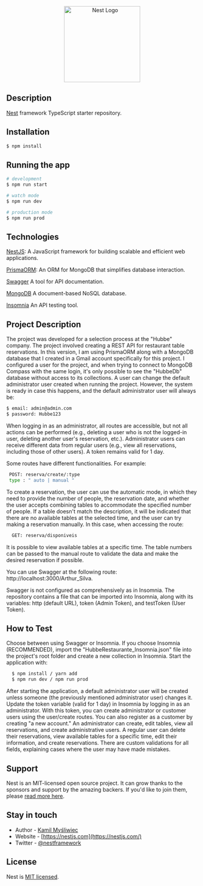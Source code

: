<p align="center">
  <a href="http://nestjs.com/" target="blank"><img src="https://nestjs.com/img/logo-small.svg" width="200" alt="Nest Logo" /></a>
</p>

[circleci-image]: https://img.shields.io/circleci/build/github/nestjs/nest/master?token=abc123def456
[circleci-url]: https://circleci.com/gh/nestjs/nest

## Description

[Nest](https://github.com/nestjs/nest) framework TypeScript starter repository.

## Installation

```bash
$ npm install
```

## Running the app

```bash
# development
$ npm run start

# watch mode
$ npm run dev

# production mode
$ npm run prod
```

## Technologies

 [NestJS](https://github.com/nestjs/nest): A JavaScript framework for building scalable and efficient web applications.

 [PrismaORM](https://github.com/prisma/prisma): An ORM for MongoDB that simplifies database interaction.

 [Swagger](https://github.com/swagger-api/swagger-core) A tool for API documentation.

 [MongoDB](https://github.com/mongodb/mongo) A document-based NoSQL database.

 [Insomnia](https://github.com/Kong/insomnia) An API testing tool.

## Project Description

The project was developed for a selection process at the "Hubbe" company. The project involved creating a REST API for restaurant table reservations. In this version, I am using PrismaORM along with a MongoDB database that I created in a Gmail account specifically for this project. I configured a user for the project, and when trying to connect to MongoDB Compass with the same login, it's only possible to see the "HubbeDb" database without access to its collections. A user can change the default administrator user created when running the project. However, the system is ready in case this happens, and the default administrator user will always be:

```bash
$ email: admin@admin.com
$ password: Hubbe123
```

When logging in as an administrator, all routes are accessible, but not all actions can be performed (e.g., deleting a user who is not the logged-in user, deleting another user's reservation, etc.). Administrator users can receive different data from regular users (e.g., view all reservations, including those of other users). A token remains valid for 1 day.

Some routes have different functionalities. For example:

```bash
 POST: reserva/create/:type
 type : " auto | manual "
```

To create a reservation, the user can use the automatic mode, in which they need to provide the number of people, the reservation date, and whether the user accepts combining tables to accommodate the specified number of people. If a table doesn't match the description, it will be indicated that there are no available tables at the selected time, and the user can try making a reservation manually. In this case, when accessing the route:

```bash
  GET: reserva/disponiveis
```

It is possible to view available tables at a specific time. The table numbers can be passed to the manual route to validate the data and make the desired reservation if possible.

You can use Swagger at the following route: http://localhost:3000/Arthur_Silva.

Swagger is not configured as comprehensively as in Insomnia. The repository contains a file that can be imported into Insomnia, along with its variables: http (default URL), token (Admin Token), and testToken (User Token).

## How to Test

Choose between using Swagger or Insomnia. If you choose Insomnia (RECOMMENDED), import the "HubbeRestaurante_Insomnia.json" file into the project's root folder and create a new collection in Insomnia. Start the application with:

```bash
  $ npm install / yarn add
  $ npm run dev / npm run prod
```
After starting the application, a default administrator user will be created unless someone (the previously mentioned administrator user) changes it. Update the token variable (valid for 1 day) in Insomnia by logging in as an administrator. With this token, you can create administrator or customer users using the user/create routes. You can also register as a customer by creating "a new account." An administrator can create, edit tables, view all reservations, and create administrative users. A regular user can delete their reservations, view available tables for a specific time, edit their information, and create reservations. There are custom validations for all fields, explaining cases where the user may have made mistakes.

## Support

Nest is an MIT-licensed open source project. It can grow thanks to the sponsors and support by the amazing backers. If you'd like to join them, please [read more here](https://docs.nestjs.com/support).

## Stay in touch

- Author - [Kamil Myśliwiec](https://kamilmysliwiec.com)
- Website - [https://nestjs.com](https://nestjs.com/)
- Twitter - [@nestframework](https://twitter.com/nestframework)

## License

Nest is [MIT licensed](LICENSE).
